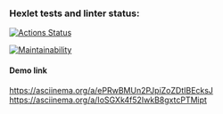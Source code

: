 ### Hexlet tests and linter status:
[![Actions Status](https://github.com/GromoZeus/frontend-project-44/actions/workflows/hexlet-check.yml/badge.svg)](https://github.com/GromoZeus/frontend-project-44/actions)

[![Maintainability](https://api.codeclimate.com/v1/badges/e8eafaf6c4e5b9e3c168/maintainability)](https://codeclimate.com/github/GromoZeus/frontend-project-44/maintainability)


#### Demo link
https://asciinema.org/a/ePRwBMUn2PJpiZoZDtIBEcksJ
https://asciinema.org/a/IoSGXk4f52IwkB8gxtcPTMipt
